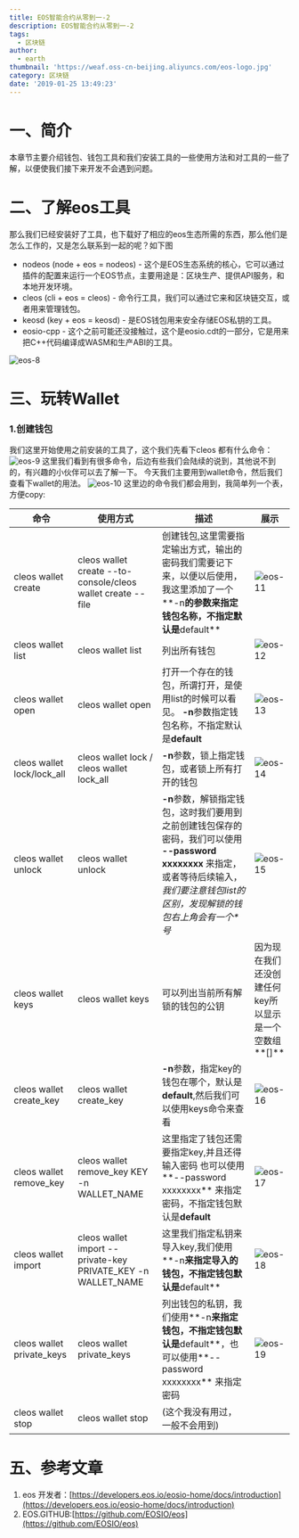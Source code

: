 ```yaml
---
title: EOS智能合约从零到一-2
description: EOS智能合约从零到一-2
tags:
  - 区块链
author:
  - earth
thumbnail: 'https://weaf.oss-cn-beijing.aliyuncs.com/eos-logo.jpg'
category: 区块链
date: '2019-01-25 13:49:23'
---
```

一、简介
=========
本章节主要介绍钱包、钱包工具和我们安装工具的一些使用方法和对工具的一些了解，以便使我们接下来开发不会遇到问题。

二、了解eos工具
===========
那么我们已经安装好了工具，也下载好了相应的eos生态所需的东西，那么他们是怎么工作的，又是怎么联系到一起的呢？如下图

- nodeos (node + eos = nodeos) - 这个是EOS生态系统的核心，它可以通过插件的配置来运行一个EOS节点，主要用途是：区块生产、提供API服务，和本地开发环境。
- cleos (cli + eos = cleos) - 命令行工具，我们可以通过它来和区块链交互，或者用来管理钱包。
- keosd (key + eos = keosd) - 是EOS钱包用来安全存储EOS私钥的工具。
- eosio-cpp - 这个之前可能还没接触过，这个是eosio.cdt的一部分，它是用来把C++代码编译成WASM和生产ABI的工具。

![eos-8](https://weaf.oss-cn-beijing.aliyuncs.com/eos-8.png)

三、玩转Wallet
========
### 1.创建钱包
我们这里开始使用之前安装的工具了，这个我们先看下cleos 都有什么命令：
![eos-9](https://weaf.oss-cn-beijing.aliyuncs.com/eos-9.png)
这里我们看到有很多命令，后边有些我们会陆续的说到，其他说不到的，有兴趣的小伙伴可以去了解一下。
今天我们主要用到wallet命令，然后我们查看下wallet的用法。
![eos-10](https://weaf.oss-cn-beijing.aliyuncs.com/eos-10.png)
这里边的命令我们都会用到，我简单列一个表，方便copy:

| 命令 | 使用方式 |描述|展示|
| --- | --- | --- | --- |
|cleos wallet create       |cleos wallet create --to-console/cleos wallet create --file|创建钱包,这里需要指定输出方式，输出的密码我们需要记下来，以便以后使用，我这里添加了一个**-n**的参数来指定钱包名称，不指定默认是**default**|![eos-11](https://weaf.oss-cn-beijing.aliyuncs.com/eos-11.png)|
|cleos wallet list         |cleos wallet list                                          |列出所有钱包 |![eos-12](https://weaf.oss-cn-beijing.aliyuncs.com/eos-12.png)|
|cleos wallet open         |cleos wallet open                                          |打开一个存在的钱包，所谓打开，是使用list的时候可以看见。 **-n**参数指定钱包名称，不指定默认是**default** |![eos-13](https://weaf.oss-cn-beijing.aliyuncs.com/eos-13.png)|
|cleos wallet lock/lock_all|cleos wallet lock / cleos wallet lock_all                  |**-n**参数，锁上指定钱包，或者锁上所有打开的钱包|![eos-14](https://weaf.oss-cn-beijing.aliyuncs.com/eos-14.png)|
|cleos wallet unlock       |cleos wallet unlock                                        |**-n**参数，解锁指定钱包，这时我们要用到之前创建钱包保存的密码，我们可以使用 **--password xxxxxxxx** 来指定，或者等待后续输入，_我们要注意钱包list的区别，发现解锁的钱包右上角会有一个*号_|![eos-15](https://weaf.oss-cn-beijing.aliyuncs.com/eos-15.png)|
|cleos wallet keys         |cleos wallet keys                                          |可以列出当前所有解锁的钱包的公钥|因为现在我们还没创建任何key所以显示是一个空数组**[]**|
|cleos wallet create_key   |cleos wallet create_key                                    |**-n**参数，指定key的钱包在哪个，默认是**default**,然后我们可以使用keys命令来查看|![eos-16](https://weaf.oss-cn-beijing.aliyuncs.com/eos-16.png)|
|cleos wallet remove_key   |cleos wallet remove_key KEY -n WALLET_NAME                 |这里指定了钱包还需要指定key,并且还得输入密码 也可以使用**--password xxxxxxxx** 来指定密码，不指定钱包默认是**default**|![eos-17](https://weaf.oss-cn-beijing.aliyuncs.com/eos-17.png)|
|cleos wallet import       |cleos wallet import --private-key PRIVATE_KEY -n WALLET_NAME|这里我们指定私钥来导入key,我们使用**-n**来指定导入的钱包，不指定钱包默认是**default**|![eos-18](https://weaf.oss-cn-beijing.aliyuncs.com/eos-18.png)|
|cleos wallet private_keys |cleos wallet private_keys                                  |列出钱包的私钥，我们使用**-n**来指定钱包，不指定钱包默认是**default**，也可以使用**--password xxxxxxxx** 来指定密码|![eos-19](https://weaf.oss-cn-beijing.aliyuncs.com/eos-19.png)|
|cleos wallet stop         |cleos wallet stop                                          |(这个我没有用过，一般不会用到)||


五、参考文章
=========

1. eos 开发者：[https://developers.eos.io/eosio-home/docs/introduction](https://developers.eos.io/eosio-home/docs/introduction)
2. EOS.GITHUB:[https://github.com/EOSIO/eos](https://github.com/EOSIO/eos)
